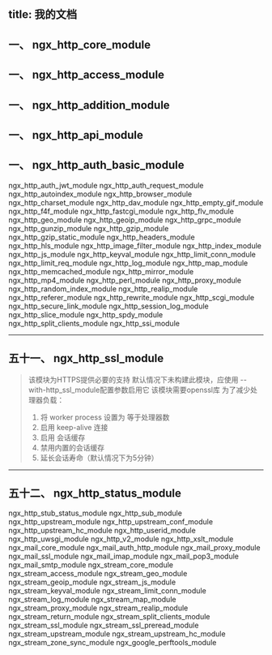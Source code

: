title: 我的文档
---

## 一、 ngx_http_core_module
## 一、 ngx_http_access_module
## 一、 ngx_http_addition_module
## 一、 ngx_http_api_module
## 一、 ngx_http_auth_basic_module
ngx_http_auth_jwt_module
ngx_http_auth_request_module
ngx_http_autoindex_module
ngx_http_browser_module
ngx_http_charset_module
ngx_http_dav_module
ngx_http_empty_gif_module
ngx_http_f4f_module
ngx_http_fastcgi_module
ngx_http_flv_module
ngx_http_geo_module
ngx_http_geoip_module
ngx_http_grpc_module
ngx_http_gunzip_module
ngx_http_gzip_module
ngx_http_gzip_static_module
ngx_http_headers_module
ngx_http_hls_module
ngx_http_image_filter_module
ngx_http_index_module
ngx_http_js_module
ngx_http_keyval_module
ngx_http_limit_conn_module
ngx_http_limit_req_module
ngx_http_log_module
ngx_http_map_module
ngx_http_memcached_module
ngx_http_mirror_module
ngx_http_mp4_module
ngx_http_perl_module
ngx_http_proxy_module
ngx_http_random_index_module
ngx_http_realip_module
ngx_http_referer_module
ngx_http_rewrite_module
ngx_http_scgi_module
ngx_http_secure_link_module
ngx_http_session_log_module
ngx_http_slice_module
ngx_http_spdy_module
ngx_http_split_clients_module
ngx_http_ssi_module


---
## 五十一、 ngx_http_ssl_module
> 该模块为HTTPS提供必要的支持
> 默认情况下未构建此模块，应使用 --with-http_ssl_module配置参数启用它
> 该模块需要openssl库
> 为了减少处理器负载：
> 1. 将 worker process 设置为 等于处理器数
> 2. 启用 keep-alive 连接
> 3. 启用 会话缓存
> 4. 禁用内置的会话缓存
> 5. 延长会话寿命（默认情况下为5分钟）


---
## 五十二、 ngx_http_status_module
ngx_http_stub_status_module
ngx_http_sub_module
ngx_http_upstream_module
ngx_http_upstream_conf_module
ngx_http_upstream_hc_module
ngx_http_userid_module
ngx_http_uwsgi_module
ngx_http_v2_module
ngx_http_xslt_module
ngx_mail_core_module
ngx_mail_auth_http_module
ngx_mail_proxy_module
ngx_mail_ssl_module
ngx_mail_imap_module
ngx_mail_pop3_module
ngx_mail_smtp_module
ngx_stream_core_module
ngx_stream_access_module
ngx_stream_geo_module
ngx_stream_geoip_module
ngx_stream_js_module
ngx_stream_keyval_module
ngx_stream_limit_conn_module
ngx_stream_log_module
ngx_stream_map_module
ngx_stream_proxy_module
ngx_stream_realip_module
ngx_stream_return_module
ngx_stream_split_clients_module
ngx_stream_ssl_module
ngx_stream_ssl_preread_module
ngx_stream_upstream_module
ngx_stream_upstream_hc_module
ngx_stream_zone_sync_module
ngx_google_perftools_module